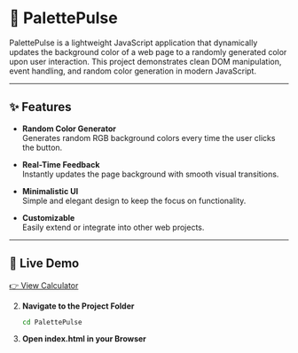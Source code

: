 # 🎨 PalettePulse

PalettePulse is a lightweight JavaScript application that dynamically updates the background color of a web page to a randomly generated color upon user interaction. This project demonstrates clean DOM manipulation, event handling, and random color generation in modern JavaScript.

---

## ✨ Features

- **Random Color Generator**  
  Generates random RGB background colors every time the user clicks the button.

- **Real-Time Feedback**  
  Instantly updates the page background with smooth visual transitions.

- **Minimalistic UI**  
  Simple and elegant design to keep the focus on functionality.

- **Customizable**  
  Easily extend or integrate into other web projects.

---

## 🚀 Live Demo

[👉 View Calculator](https://harshladha.github.io/calcify/)

2. **Navigate to the Project Folder**
   ```bash
   cd PalettePulse

3. **Open index.html in your Browser**
